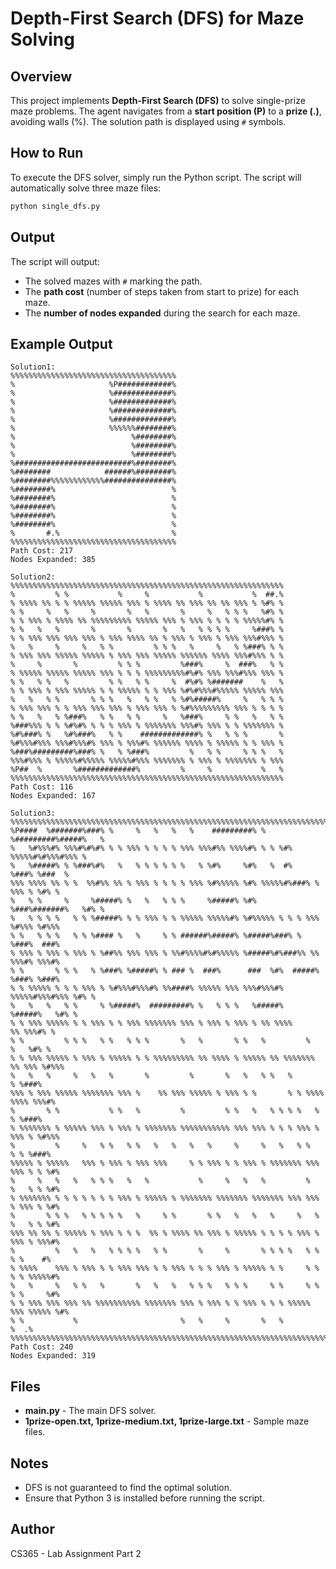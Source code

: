 # Depth-First Search (DFS) for Maze Solving

## Overview
This project implements **Depth-First Search (DFS)** to solve single-prize maze problems. The agent navigates from a **start position (P)** to a **prize (.)**, avoiding walls (%). The solution path is displayed using `#` symbols.

## How to Run
To execute the DFS solver, simply run the Python script. The script will automatically solve three maze files:
```bash
python single_dfs.py
```

## Output
The script will output:
- The solved mazes with `#` marking the path.
- The **path cost** (number of steps taken from start to prize) for each maze.
- The **number of nodes expanded** during the search for each maze.

## Example Output
```
Solution1:
%%%%%%%%%%%%%%%%%%%%%%%%%%%%%%%%%%%%%
%                     %P############%
%                     %#############%
%                     %#############%
%                     %#############%
%                     %#############%
%                     %%%%%%########%
%                          %########%
%                          %########%
%                          %########%
%##########################%########%
%########            ######%########%
%########%%%%%%%%%%%%###############%
%########%                          %
%########%                          %
%########%                          %
%########%                          %
%########%                          %
%       #.%                         %
%%%%%%%%%%%%%%%%%%%%%%%%%%%%%%%%%%%%%
Path Cost: 217
Nodes Expanded: 385
```
```
Solution2:
%%%%%%%%%%%%%%%%%%%%%%%%%%%%%%%%%%%%%%%%%%%%%%%%%%%%%%%%%%%%%
%         % %           %     %           %           %  ##.%
% %%%% %% % % %%%%% %%%%% %%% % %%%% %% %%% %% %% %%% % %#% %
% %     %   %     %       %   %       %     %   % % %   %#% %
% % %%% % %%%% %% %%%%%%%%% %%%%% %%% % %%% % % % % %%%%%#% %
% %   %   %       %       %       %   %   % % % %     %###% %
% % %%% %%% %%% %%% % %%% %%%% %% % %%% % %%% % %%% %%%#%%% %
%   %     %     %   % %         % % %   %     %   % %###% % %
% %%% %%% %%%%% %%%%% % %%% %%% %%%%% %%%%%% %%%% %%%#%%% % %
%     %       %         % % %         %###%     %  ###%   % %
% %%%%% %%%%% %%%%% %%% % % % %%%%%%%%%#%#% %%% %%%#%%% %%% %
% %   % %   %         % %   % %     %  #%#% %#######    %   %
% % %%% % %%% %%%%% % % %%%%% % % %%% %#%#%%%#%%%%% %%%%% %%%
%   %   % %       % % %   %   % %   % %#%#####%     %   % % %
% %%% %%% % % %%% %%% %%% % %%% %%% % %#%%%%%%%%% %%% % % % %
% %   %   % %###%   % %   % %     %   %###%     % %   %   % %
%###%%% % % %#%#% % % % %%% % %%%%%%% %%%#% %%% % % %%%%%%% %
%#%###% %   %#%###%   % %    #############% %   % % %       %
%#%%%#%%% %%%#%%%#% %%% % %%%#% %%%%%% %%%% % %%%%% % % %%% %
%###%#########%###% %   % %###%         %   % %     % % %   %
%%%#%%% % %%%%%#%%%%% %%%%%#%%% %%%%%%% % %%% % %%%%%%% % %%%
%P##  %       %#############%         %     %           %   %
%%%%%%%%%%%%%%%%%%%%%%%%%%%%%%%%%%%%%%%%%%%%%%%%%%%%%%%%%%%%%
Path Cost: 116
Nodes Expanded: 167
```
```
Solution3:
%%%%%%%%%%%%%%%%%%%%%%%%%%%%%%%%%%%%%%%%%%%%%%%%%%%%%%%%%%%%%%%%%%%%%%%%%%%%%%%%%
%P####  %#######%###% %     %   %   %   %    #########% %   %#########%#####%   %
%   %#%%%#% %%%#%#%#% % % %%% % % % % %%% %%%#%% %%%%#% % % %#% %%%%%#%#%%%#%%% %
%   %#####% % %###%#%   %   % % % % % %   % %#%     %#%   %  #%     %###% %###  %
%%% %%%% %% % %  %%#%% %% % %%% % % % % %%% %#%%%%% %#% %%%%%#%###% % %%% % %#% %
%   % %     %     %#####% %   %   % % %     %#####% %#%     %###%#######%   %#% %
%   % % % %   % % %#####% % % %%% % % %%%%% %%%%%#% %#%%%%% % % % %%% %#%%% %#%%%
% %   % % %   % % %#### %   %     % % ######%#####% %#####%###% %     %###%  ###%
% %%% % %%% % %%% % %##%% %%% %%% % %%#%%%%#%#%%%%% %#####%#%###%% %% %%%#% %%%#%
% %       % % %   % %###% %#####% % ### %  ###%      ###  %#%  #####% %###% %###%
% % %%%%% % % % %%% % %#%%%#%%%#% %%####% %%%%% %%% %%%#%%%#% %%%%%#%%%#%%% %#% %
%   %   %   % %     % %#####%  #########% %   % % %   %#####%     %#####%   %#% %
% % %%% %%%%% % % %%% % % %%% %%%%%%% %%% % %%% % %%% % %% %%%%        %% %%%#% %
% %         % % %   % %   % % %       %   %       % %   %         %     %   %#% %
% % %%% %%%%% % %%% % %%%%% % % %%%%%%%%% %% %%%% % %%%%% %% %%%%%%% %% %%% %#%%%
%   %   %     %   %   %       %         %       %   %   % %   %           % %###%
%%% % %%% %%%%% %%%%%%% %%% %    %% %%% %%%%% % %%% % %       % % %%%% %%%% %%%#%
%       % %           % %   %         %         % %   %   % % % %   %     % %###%
% %%%%%%% % %%%%% %%% % %%% % %%%%%%% %%%%%%%%%%% %%% %%% % % % %%% % %%% % %#%%%
%         %     %   % %   % %   %   %   %   %     %     %   %   % %     % % %###%
%%%%% % %%%%%   %%% % %%% % %%% %%%     % % %%% % % %%% % %%%%%%% %%% %%% % % %#%
%     %   %   %   % % %   %   %           %     %   %   %         %   %   % % %#%
% %%%%%%% % % % % % % % %%% % %%%%% % %%%%%%% %%%%%%% %%%%%%% %%% %%% % %%% % %#%
%       % % %   % % % % %   %     % %       % %   %   %   %     %   % %   % % %#%
%%% %% %% % %%%%% % %%% % % %  %% % %%%% %% %%% % %%%%% % % % % %%% % %%% % %%%#%
%         %   %   %   % % % %   % %       %     %       % % % %   % %   % %    #%
% %%%%    %%% % %%% % % %%% %%% % % %%% % % % %%% % %%%%% % %     % % % % %%%%%#%
%   %     %   % %   %       %   %   %   % % %   % % %     % %     % % % %     %#%
% % %%% %%% %%% %% %%%%%%%%%% %%%%%%% %%% % %%% % % %%% % % % %%%%% %%% %%%%% %#%
% %           %                       %   %     %       %   %               %  .%
%%%%%%%%%%%%%%%%%%%%%%%%%%%%%%%%%%%%%%%%%%%%%%%%%%%%%%%%%%%%%%%%%%%%%%%%%%%%%%%%%
Path Cost: 240
Nodes Expanded: 319
```

## Files
- **main.py** - The main DFS solver.
- **1prize-open.txt, 1prize-medium.txt, 1prize-large.txt** - Sample maze files.

## Notes
- DFS is not guaranteed to find the optimal solution.
- Ensure that Python 3 is installed before running the script.

## Author
CS365 - Lab Assignment Part 2

